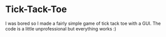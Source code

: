 # Tick-Tack-Toe
I was bored so I made a fairly simple game of tick tack toe with a GUI. The code is a little unprofessional but everything works :)
